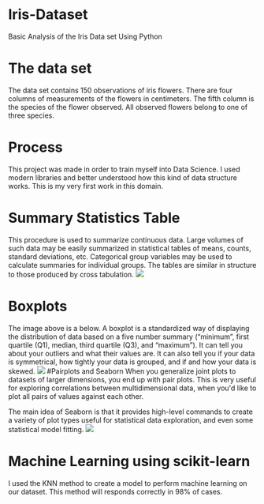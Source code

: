 # Iris-Dataset
Basic Analysis of the Iris Data set Using Python
# The data set
The data set contains 150 observations of iris flowers. There are four columns of measurements of the flowers in centimeters. The fifth column is the species of the flower observed. All observed flowers belong to one of three species.
# Process
This project was made in order to train myself into Data Science. I used modern libraries and better understood how this kind of data structure works.
This is my very first work in this domain.
# Summary Statistics Table
This procedure is used to summarize continuous data. Large volumes of such data may be easily summarized in statistical tables of means, counts, standard deviations, etc. Categorical group variables may be used to calculate summaries for individual groups. The tables are similar in structure to those produced by cross tabulation.
[![](https://imgur.com/QFZewkC)](https://imgur.com/QFZewkC)
# Boxplots
The image above is a below. A boxplot is a standardized way of displaying the distribution of data based on a five number summary (“minimum”, first quartile (Q1), median, third quartile (Q3), and “maximum”). It can tell you about your outliers and what their values are. It can also tell you if your data is symmetrical, how tightly your data is grouped, and if and how your data is skewed.
[![](https://imgur.com/iFGLReE)](https://imgur.com/iFGLReE)
#Pairplots and Seaborn
When you generalize joint plots to datasets of larger dimensions, you end up with pair plots. This is very useful for exploring correlations between multidimensional data, when you'd like to plot all pairs of values against each other.

The main idea of Seaborn is that it provides high-level commands to create a variety of plot types useful for statistical data exploration, and even some statistical model fitting.
![](https://i.imgur.com/3m0QgZW.png)
# Machine Learning using scikit-learn
I used the KNN method to create a model to perform machine learning on our dataset. This method will responds correctly in 98% of cases.
